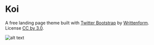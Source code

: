 # Koi 

A free landing page theme built with [Twitter Bootstrap][1] by [Writtenform][2]. License [CC by 3.0][3].

![alt text][4]


  [1]: http://twitter.github.com/bootstrap/
  [2]: http://writtenform.com
  [3]: http://creativecommons.org/licenses/by/3.0/
  [4]: http://www.writtenform.com/img/koi.png "Screenshot"